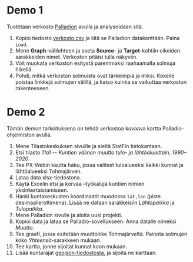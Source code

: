 # Demo 1

Tuotetaan verkosto [Palladion](https://hdlab.stanford.edu/palladio/) avulla ja analysoidaan sitä.

1. Kopioi tiedosto [verkosto.csv](../data/verkosto.csv) ja liitä se Palladion datakenttään. Paina `Load`. 
2. Mene **Graph**-välilehteen ja aseta **Source**- ja **Target**-kohtiin oikeiden sarakkeiden nimet. 
Verkoston pitäisi tulla näkyviin. 
3. Voit muokata verkoston esitystä paremmaksi raahaamalla solmuja hiirellä. 
4. Pohdi, mitkä verkoston solmuista ovat tärkeimpiä ja miksi. 
Kokeile poistaa linkkejä solmujen välillä, ja katso kuinka se vaikuttaa verkoston rakenteeseen.

# Demo 2

Tämän demon tarkoituksena on tehdä verkostoa kuvaava kartta Palladio-ohjelmiston avulla. 

1. Mene Tilastokeskuksen sivuille ja sieltä StatFin tietokantaan. 
2. Etsi tilasto _11a1 -- Kuntien välinen muutto tulo- ja lähtöalueittain, 1990–2020_. 
3. Tee PX-Webin kautta haku, jossa valitset tuloalueeksi kaikki kunnat ja lähtöalueeksi Tohmajärven. 
4. Lataa data xlsx-tiedostona. 
5. Käytä Excelin etsi ja korvaa –työkaluja kuntien nimien yksinkertaistamiseen. 
6. Hanki kuntakeskusten koordinaatit muodossa `lat,lon` (piste desimaalierottimena). 
Lisää ne dataan sarakkeisiin _Lähtöpaikka_ ja _Tulopaikka_. 
7. Mene Palladion sivulle ja aloita uusi projekti. 
8. Kopioi data ja lataa se Palladio-sovellukseen. Anna datalle nimeksi *Muutto*. 
9. Tee graafi, jossa esitetään muuttoliike Tohmajärveltä. Painota solmujen koko *Yhteensä*-sarakkeen mukaan. 
10. Tee kartta, jonne sijoitat kunnat koon mukaan. 
11. Lisää kuntarajat [geojson-tiedostosta](../data/kunnat.geojson), ja sijoita ne karttaan.
